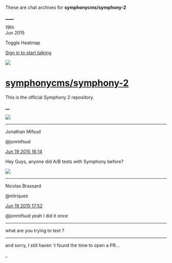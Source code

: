 These are chat archives for **symphonycms/symphony-2**

[__](/symphonycms/symphony-2/archives/2015/06/20)[__](/symphonycms/symphony-2/archives/2015/06/18)

19th  
Jun 2015

Toggle Heatmap

[Sign in to start talking](/login?action=login&button=archive-login)

![](https://avatars-02.gitter.im/group/iv/3/57542c45c43b8c601977197e?s=48)

#  [symphonycms/symphony-2](/symphonycms/symphony-2)

This is the official Symphony 2 repository.

[ __](/orgs/symphonycms/rooms "More symphonycms rooms")

![](https://avatars1.githubusercontent.com/u/859775?v=3&s=30)

____

Jonathan Mifsud

@jonmifsud

[Jun 19 2015
16:14](https://gitter.im/symphonycms/symphony-2?at=55843febdeac73ee5b85beed)

Hey Guys, anyone did A/B tests with Symphony before?

![](https://avatars1.githubusercontent.com/u/771169?v=3&s=30)

____

Nicolas Brassard

@nitriques

[Jun 19 2015
17:52](https://gitter.im/symphonycms/symphony-2?at=558456c46f7465873a3607ab)

@jonmifsud yeah I did it once

____

what are you trying to test ?

____

and sorry, I still haven 't found the time to open a PR...

_

